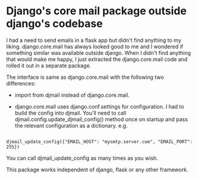Django's core mail package outside django's codebase
====================================================

I had a need to send emails in a flask app but didn't find anything to my liking.
django.core.mail has always looked good to me and I wondered if something
similar was available outside django. When I didn't find anything that would
make me happy, I just extracted the django.core.mail code and rolled it out in
a separate package.

The interface is same as django.core.mail with the following two differences:

* import from djmail instead of django.core.mail.

* django.core.mail uses django.conf.settings for configuration. I had to build
the config into djmail. You'll need to call djmail.config.update_djmail_config()
method once on startup and pass the relevant configuration as a dictionary. e.g.
```from djmail.config import djmail_update_config

djmail_update_config({"EMAIL_HOST": "mysmtp.server.com", "EMAIL_PORT": 255})
```
You can call djmail_update_config as many times as you wish.

This package works independent of django, flask or any other framework.
